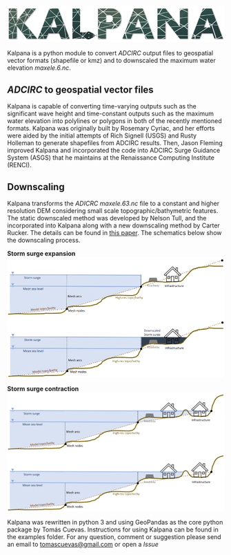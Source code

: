 <img src="documentation/imgs/kalpana.PNG" width="1028"/>

Kalpana is a python module to convert *ADCIRC* output files to geospatial vector formats (shapefile or kmz) and to downscaled the maximum water elevation *maxele.6.nc*. 

## *ADCIRC* to geospatial vector files

Kalpana is capable of converting time-varying outputs such as the significant wave height and time-constant outputs such as the maximum water elevation into polylines or polygons in both of the recently mentioned formats.
Kalpana was originally built by Rosemary Cyriac, and her efforts were aided by the initial attempts of Rich Signell (USGS) and Rusty Holleman to generate shapefiles from ADCIRC results. Then, Jason Fleming improved Kalpana and incorporated the code into ADCIRC Surge Guidance System (ASGS) that he maintains at the Renaissance Computing Institute (RENCI).

## Downscaling

Kalpana transforms the *ADICRC* *maxele.63.nc* file to a constant and higher resolution DEM considering small scale topographic/bathymetric features. The static downscaled method was developed by Nelson Tull, and the incorporated into Kalpana along with a new downscaling method by Carter Rucker. The details can be found in [this paper](https://link.springer.com/epdf/10.1007/s11069-021-04634-8?sharing_token=5GBxenc0qDVGHm3BGk6KhPe4RwlQNchNByi7wbcMAY69maaLpgXTBxca-OorPGWBn2w2ySSkXhIRhNeWoyNx8-ituX0UqAcNj_LDMh_kFz6sCpb5e882TbeHKiKpzRd_j4XfVH_6ONriheKYxx2CECQI07z23OD-pFrCALWfyVc=). The schematics below show the downscaling process.

**Storm surge expansion**
<img src="documentation/imgs/kalpana_extend.png" width="512"/>

**Storm surge contraction**
<img src="documentation/imgs/kalpana_shrink.png" width="512"/>

Kalpana was rewritten in python 3 and using GeoPandas as the core python package by Tomás Cuevas.
Instructions for using Kalpana can be found in the examples folder.
For any question, comment or suggestion please send an email to tomascuevas@gmail.com or open a *Issue*
